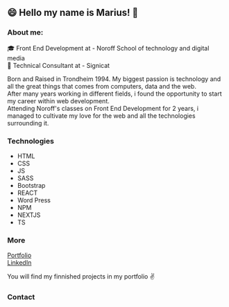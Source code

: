 ## :smile: Hello my name is Marius! :wave:

### About me:  
:mortar_board: Front End Development at - Noroff School of technology and digital media  
:wrench: Technical Consultant at - Signicat  
  
Born and Raised in Trondheim 1994. My biggest passion is technology and all the great things that comes from computers, data and the web.  
After many years working in different fields, i found the opportunity to start my career within web development.  
Attending Noroff's classes on Front End Development for 2 years, i managed to cultivate my love for the web and all the technologies surrounding it.  
  
### Technologies
- HTML
- CSS
- JS
- SASS
- Bootstrap
- REACT
- Word Press
- NPM
- NEXTJS
- TS
  
### More
[Portfolio](https://marius-saeteraas-portfolio.netlify.app/)  
[LinkedIn](https://www.linkedin.com/in/marius-s%C3%A6teraas-4395151b4/)  
  
You will find my finnished projects in my portfolio :v:  

### Contact

